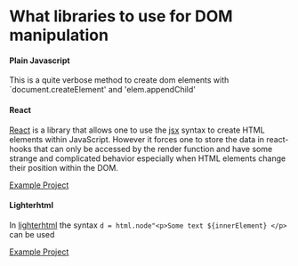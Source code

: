 # What libraries to use for DOM manipulation

#### Plain Javascript

This is a quite verbose method to create dom elements with `document.createElement' and 'elem.appendChild'
#### React

[React](https://react.dev/) is a library that allows one to use the [jsx](https://de.wikipedia.org/wiki/JSX_(JavaScript)) syntax to create HTML elements within JavaScript. However it forces one to store the data in react-hooks that can only be accessed by the render function and have some strange and complicated behavior especially when HTML elements change their position within the DOM.

[Example Project](https://github.com/gratach/test-webpack/tree/2f4fdb0ee03d812b66a514c4d7aa4c35ae9b1c49/simple_react_project)

#### Lighterhtml

In [lighterhtml](https://github.com/WebReflection/lighterhtml) the syntax `d = html.node"<p>Some text ${innerElement} </p>` can be used

[Example Project](https://github.com/gratach/test-webpack/tree/4174eb1a7e3f7882b467c244467318377524d15c/generate_html_with_javascript/lighterhtml_test)